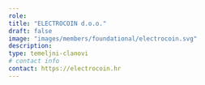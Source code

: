 ```yaml
---
role: 
title: "ELECTROCOIN d.o.o."
draft: false
image: "images/members/foundational/electrocoin.svg"
description: 
type: temeljni-clanovi
# contact info
contact: https://electrocoin.hr
---
```


